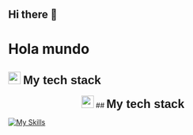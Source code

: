 ## Hi there 👋
<h1>Hola mundo</h1>

<!--
**omar-carranza/omar-carranza** is a ✨ _special_ ✨ repository because its `README.md` (this file) appears on your GitHub profile.

Here are some ideas to get you started:

- 🔭 I’m currently working on ...
- 🌱 I’m currently learning ...
- 👯 I’m looking to collaborate on ...
- 🤔 I’m looking for help with ...
- 💬 Ask me about ...
- 📫 How to reach me: ...
- 😄 Pronouns: ...
- ⚡ Fun fact: ...
-->
<!--tech stack icons-->
## <img src="https://media2.giphy.com/media/QssGEmpkyEOhBCb7e1/giphy.gif?cid=ecf05e47a0n3gi1bfqntqmob8g9aid1oyj2wr3ds3mg700bl&rid=giphy.gif" width="25"> <b style="font-size: 24px; font-family: Arial, sans-serif;">My tech stack</b>

<p align="center">
  <img src="https://media2.giphy.com/media/QssGEmpkyEOhBCb7e1/giphy.gif?cid=ecf05e47a0n3gi1bfqntqmob8g9aid1oyj2wr3ds3mg700bl&rid=giphy.gif" width="25">
  ## <b style="font-size: 24px; font-family: Arial, sans-serif;">My tech stack</b>
</p>

[![My Skills](https://skillicons.dev/icons?i=java,cpp,linux,windows,html,css,javascript,bootstrap,vscode,php,mysql,postgresql,sqlite,spring,redis,python,androidstudio,idea,notion,eclipse,docker,git,github,matlab,r,gcp,arduino,maven,ubuntu,mongodb&theme=dark&perline=15)](https://skillicons.dev)
